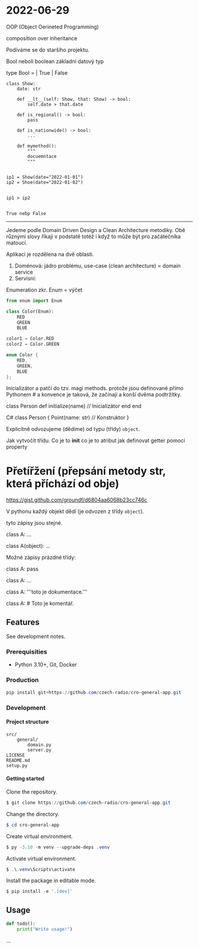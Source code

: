 # 2022-06-29

OOP (Object Oerineted Programming)

composition over inheritance

Podíváme se do staršího projektu.

Bool neboli boolean základní datový typ

type Bool =
| True
| False

```
class Show:
    date: str

    def __lt__(self: Show, that: Show) -> bool:
        self.date > that.date

    def is_regional() -> bool:
        pass

    def is_nationwide() -> bool:
        ...

    def mymethod():
        """
        docuemntace
        """


ip1 = Show(date="2022-01-01")
ip2 = Shoe(date="2022-01-02")


ip1 > ip2


True nebp False

```

---

Jedeme podle Domain Driven Design a Clean Architecture metodiky.
Obě různými slovy říkají v podstatě totéž i když to může být pro začátečníka
matoucí.

Aplikaci je rozdělena na dvě oblasti.

1. Doménová: jádro problému, use-case (clean architecture) = domain service
2. Servisní:

Enumeration zkr. Enum = výčet

```python
from enum import Enum

class Color(Enum):
    RED
    GREEN
    BLUE

color1 = Color.RED
color2 = Color.GREEN
```

```c
enum Color {
    RED,
    GREEN,
    BLUE
};
```

Inicializátor a patčí do tzv. magi methods. protože jsou definované přímo Pythonem # a konvence je taková, že začínají a konší dvěma podtržítky.

class Person
def initialize(name) // Inicializátor
end
end

C#
class Person {
Point(name: str) // Konstruktor
}

Explicitně odvozujeme (dědíme) od typu (třídy) `object`.

Jak vytvočít třídu.
Co je to **init**
co je to atribut
jak definovat getter pomocí property

# Přetířžení (přepsání metody **str**, která příchází od obje)

https://gist.github.com/groundf/d6804aa6068b23cc746c

V pythonu každý objekt dědí (je odvozen z třídy `object`).

tyto zápisy jsou stejné.

class A:
...

class A(object):
...

Možné zápisy prázdné třídy:

class A:
pass

class A:
...

class A:
'''toto je dokumentace.'''

class A: # Toto je komentář.

## Features

See development notes.

### Prerequisities

- Python 3.10+, Git, Docker

### Production

```powershell
pip install git+https://github.com/czech-radio/cro-general-app.git
```

### Development

#### Project structure

```
src/
    general/
        domain.py
        server.py
LICENSE
README.md
setup.py
```

#### Getting started

Clone the repository.

```powershell
$ git clone https://github.com/czech-radio/cro-general-app.git
```

Change the directory.

```powershell
$ cd cro-general-app
```

Create virtual environment.

```powershell
$ py -3.10 -m venv --upgrade-deps .venv
```

Activate virtual environment.

```powershell
$ .\.venv\Scripts\activate
```

Install the package in editable mode.

```powershell
$ pip install -e '.[dev]'
```

## Usage

```python
def todo():
    print("Write usage!")
```

&hellip;
